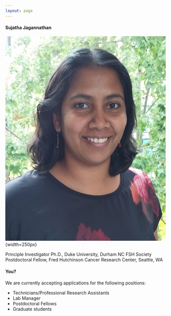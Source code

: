 ```yaml
---
layout: page
---
```


#### Sujatha Jagannathan

![Suja Jagannathan](/img/SJ_photo_for_flyer.jpg){width=250px}

Principle Investigator
Ph.D., Duke University, Durham NC
FSH Society Postdoctoral Fellow, Fred Hutchinson Cancer Research Center, Seattle, WA


#### You?
We are currently accepting applications for the following positions:
* Technicians/Professional Research Assistants
* Lab Manager
* Postdoctoral Fellows
* Graduate students
